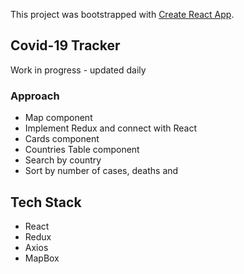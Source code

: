 This project was bootstrapped with [Create React App](https://github.com/facebook/create-react-app).

## Covid-19 Tracker

Work in progress - updated daily 

### Approach

* Map component
* Implement Redux and connect with React
* Cards component
* Countries Table component
* Search by country
* Sort by number of cases, deaths and

## Tech Stack

* React
* Redux
* Axios
* MapBox
